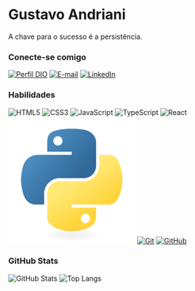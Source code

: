 # Gustavo Andriani

A chave para o sucesso é a persistência.

### Conecte-se comigo

[![Perfil DIO](https://img.shields.io/badge/-Meu%20Perfil%20na%20DIO-30A3DC?style=for-the-badge)](https://web.dio.me/users/gustavo_joseandriani/)
[![E-mail](https://img.shields.io/badge/-Gmail-%23333?style=for-the-badge&logo=gmail&logoColor=white)](mailto:gustavo.joseandriani@gmail.com)
[![LinkedIn](https://img.shields.io/badge/-LinkedIn-000?style=for-the-badge&logo=linkedin&logoColor=30A3DC)](https://www.linkedin.com/in/gustavo-andriani/)

### Habilidades

![HTML5](https://img.shields.io/badge/HTML-000?style=for-the-badge&logo=html5&logoColor=30A3DC)
![CSS3](https://img.shields.io/badge/CSS3-000?style=for-the-badge&logo=css3&logoColor=E94D5F)
![JavaScript](https://img.shields.io/badge/JavaScript-000?style=for-the-badge&logo=javascript&logoColor=30A3DC)
![TypeScript](https://cdn.jsdelivr.net/gh/devicons/devicon@latest/icons/typescript/typescript-original.svg)
![React](https://cdn.jsdelivr.net/gh/devicons/devicon/icons/react/react-original.svg)
![Python](https://raw.githubusercontent.com/devicons/devicon/master/icons/python/python-original.svg)
[![Git](https://img.shields.io/badge/Git-000?style=for-the-badge&logo=git&logoColor=E94D5F)](https://git-scm.com/doc)
[![GitHub](https://img.shields.io/badge/GitHub-000?style=for-the-badge&logo=github&logoColor=30A3DC)](https://docs.github.com/)

### GitHub Stats

![GitHub Stats](https://github-readme-stats.vercel.app/api?username=gustavoandriani&theme=transparent&bg_color=000&border_color=30A3DC&show_icons=true&icon_color=30A3DC&title_color=E94D5F&text_color=FFF)
![Top Langs](https://github-readme-stats-git-masterrstaa-rickstaa.vercel.app/api/top-langs/?username=gustavoandriani&layout=compact&bg_color=000&border_color=30A3DC&title_color=E94D5F&text_color=FFF)